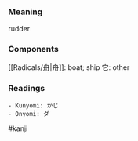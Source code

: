 ### Meaning

rudder

### Components

[[Radicals/舟|舟]]: boat; ship 它: other

### Readings

```
- Kunyomi: かじ
- Onyomi: ダ
```

#kanji